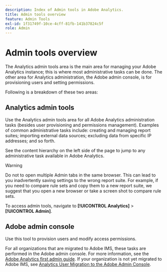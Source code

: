 ```yaml
---
description: Index of Admin tools in Adobe Analytics.
title: Admin tools overview
feature: Admin Tools
exl-id: 1f31749f-10ce-4cff-81fb-141b37824c5f
role: Admin
---
```

# Admin tools overview

The Analytics admin tools area is the main area for managing your Adobe Analytics instance; this is where most administrative tasks can be done. The other area for Analytics administration, the Adobe admin console, is for provisioning users and setting permissions.

Following is a breakdown of these two areas: 

## Analytics admin tools

Use the Analytics admin tools area for all Adobe Analytics administration tasks (besides user provisioning and permissions management). Examples of common administrative tasks include: creating and managing report suites; importing external data sources; excluding data from specific IP addresses; and so forth.

See the content hierarchy on the left side of the page to jump to any administrative task available in Adobe Analytics.

>[!WARNING]
>
>Do not to open multiple Admin tabs in the same browser. This can lead to you inadvertently saving settings to the wrong report suite. For example, if you need to compare rule sets and copy them to a new report suite, we suggest that you open a new browser or take a screen shot to compare rule sets.

To access admin tools, navigate to **[!UICONTROL Analytics]** > **[!UICONTROL Admin]**.

## Adobe admin console

Use this tool to provision users and modify access permissions.

For all organizations that are migrated to Adobe IMS, these tasks are performed in the Adobe admin console. For more information, see the [Adobe Analytics first admin guide](/help/admin/admin-console/first-admin-guide.md). If your organization is not yet migrated to Adobe IMS, see [Analytics User Migration to the Adobe Admin Console](/help/admin/admin/user-management2/user-migration/c-migration-tool.md).




